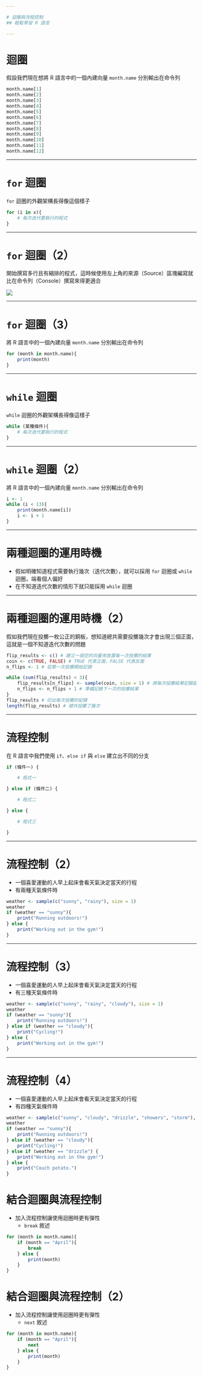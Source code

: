 ```yaml
---

# 迴圈與流程控制
## 輕鬆學習 R 語言

---
```


# 迴圈

假設我們現在想將 R 語言中的一個內建向量 `month.name` 分別輸出在命令列

```r
month.name[1]
month.name[2]
month.name[3]
month.name[4]
month.name[5]
month.name[6]
month.name[7]
month.name[8]
month.name[9]
month.name[10]
month.name[11]
month.name[12]
```

---

# `for` 迴圈

`for` 迴圈的外觀架構長得像這個樣子

```r
for (i in x){
    # 每次迭代要執行的程式
}
```

---

# `for` 迴圈（2）

開始撰寫多行且有縮排的程式，這時候使用左上角的來源（Source）區塊編寫就比在命令列（Console）撰寫來得更適合

![](https://storage.googleapis.com/learn-r-the-easy-way.appspot.com/screenshots_ch9/ch901.png)

---

# `for` 迴圈（3）

將 R 語言中的一個內建向量 `month.name` 分別輸出在命令列

```r
for (month in month.name){
    print(month)
}
```

---

# `while` 迴圈

`while` 迴圈的外觀架構長得像這樣子

```r
while (某種條件){
    # 每次迭代要執行的程式
}
```

---

# `while` 迴圈（2）

將 R 語言中的一個內建向量 `month.name` 分別輸出在命令列

```r
i <- 1
while (i < 13){
    print(month.name[i])
    i <- i + 1
}
```

---

# 兩種迴圈的運用時機

- 假如明確知道程式需要執行幾次（迭代次數），就可以採用 `for` 迴圈或 `while` 迴圈，端看個人偏好
- 在不知道迭代次數的情形下就只能採用 `while` 迴圈

---

# 兩種迴圈的運用時機（2）

假如我們現在投擲一枚公正的銅板，想知道總共需要投擲幾次才會出現三個正面，這就是一個不知道迭代次數的問題

```r
flip_results <- c() # 建立一個空的向量來放置每一次投擲的結果
coin <- c(TRUE, FALSE) # TRUE 代表正面，FALSE 代表反面
n_flips <- 1 # 從第一次投擲開始記錄

while (sum(flip_results) < 3){
    flip_results[n_flips] <- sample(coin, size = 1) # 將每次投擲結果記錄起來
    n_flips <- n_flips + 1 # 準備記錄下一次的投擲結果
}
flip_results # 印出每次投擲的紀錄
length(flip_results) # 總共投擲了幾次
```

---

# 流程控制

在 R 語言中我們使用 `if`、`else if` 與 `else` 建立出不同的分支

```r
if (條件一) {

    # 程式一

} else if (條件二) {

    # 程式二

} else {

    # 程式三

}
```

---

# 流程控制（2）

- 一個喜愛運動的人早上起床會看天氣決定當天的行程
- 有兩種天氣條件時

```r
weather <- sample(c("sunny", "rainy"), size = 1)
weather
if (weather == "sunny"){
    print("Running outdoors!")
} else {
    print("Working out in the gym!")
}
```

---

# 流程控制（3）

- 一個喜愛運動的人早上起床會看天氣決定當天的行程
- 有三種天氣條件時

```r
weather <- sample(c("sunny", "rainy", "cloudy"), size = 1)
weather
if (weather == "sunny"){
    print("Running outdoors!")
} else if (weather == "cloudy"){
    print("Cycling!")
} else {
    print("Working out in the gym!")
}
```

---

# 流程控制（4）

- 一個喜愛運動的人早上起床會看天氣決定當天的行程
- 有四種天氣條件時

```r
weather <- sample(c("sunny", "cloudy", "drizzle", "showers", "storm"), size = 1)
weather
if (weather == "sunny"){
    print("Running outdoors!")
} else if (weather == "cloudy"){
    print("Cycling!")
} else if (weather == "drizzle") {
    print("Working out in the gym!")
} else {
    print("Couch potato.")
}
```

# 結合迴圈與流程控制

- 加入流程控制讓使用迴圈時更有彈性
    - `break` 敘述

```r
for (month in month.name){
    if (month == "April"){
        break
    } else {
        print(month)
    }
}
```

# 結合迴圈與流程控制（2）

- 加入流程控制讓使用迴圈時更有彈性
    - `next` 敘述

```r
for (month in month.name){
    if (month == "April"){
        next
    } else {
        print(month)
    }
}
```